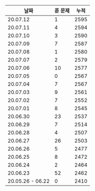 | 날짜      | 푼 문제 | 누적  |
| -------  | -----  | ---- |
| 20.07.12 | 1      | 2595 |
| 20.07.11 | 4      | 2594 |
| 20.07.10 | 3      | 2590 |
| 20.07.09 | 7      | 2587 |
| 20.07.08 | 1      | 2580 |
| 20.07.07 | 2      | 2579 |
| 20.07.06 | 10     | 2577 |
| 20.07.05 | 0      | 2567 |
| 20.07.04 | 7      | 2567 |
| 20.07.03 | 9      | 2561 |
| 20.07.02 | 7      | 2552 |
| 20.07.01 | 8      | 2545 |
| 20.06.30 | 23     | 2537 |
| 20.06.29 | 7      | 2514 |
| 20.06.28 | 4      | 2507 |
| 20.06.27 | 26     | 2503 |
| 20.06.26 | 5      | 2477 |
| 20.06.25 | 8      | 2472 |
| 20.06.24 | 2      | 2464 |
| 20.06.23 | 52     | 2462 |
| 20.05.26 - 06.22 | 0      | 2410 |
